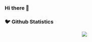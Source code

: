 ### Hi there 👋
<h3>🐦 Github Statistics </h3>
<p align="center">
<img src="https://github-readme-stats.vercel.app/api?username=anantsachin&show_icons=true&title_color=222222&icon_color=03A87C&text_color=333333&bg_color=ffffff">
</p>
<br/>
<!--
**anantsachin/anantsachin** is a ✨ _special_ ✨ repository because its `README.md` (this file) appears on your GitHub profile.

Here are some ideas to get you started:

- 🔭 I’m currently working on ...
- 🌱 I’m currently learning ...
- 👯 I’m looking to collaborate on ...
- 🤔 I’m looking for help with ...
- 💬 Ask me about ...
- 📫 How to reach me: ...
- 😄 Pronouns: ...
- ⚡ Fun fact: ...
-->
